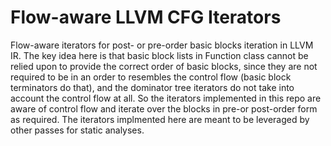 # Flow-aware LLVM CFG Iterators
Flow-aware iterators for post- or pre-order basic blocks iteration in LLVM IR. The key idea here is that basic block lists in Function class cannot be relied upon to provide the correct order of basic blocks, since they are not required to be in an order to resembles the control flow (basic block terminators do that), and the dominator tree iterators do not take into account the control flow at all. So the iterators implemented in this repo are aware of control flow and iterate over the blocks in pre-or post-order form as required. The iterators implmented here are meant to be leveraged by other passes for static analyses.
